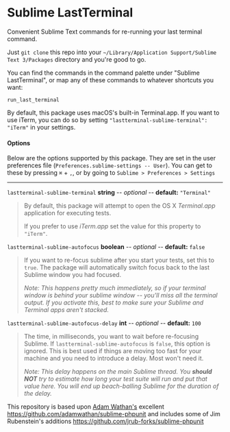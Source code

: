 # Sublime LastTerminal

Convenient Sublime Text commands for re-running your last terminal command.

Just `git clone` this repo into your `~/Library/Application Support/Sublime Text 3/Packages` directory and you're good to go.

You can find the commands in the command palette under "Sublime LastTerminal", or map any of these commands to whatever shortcuts you want:

```
run_last_terminal
```

By default, this package uses macOS's built-in Terminal.app. If you want to use iTerm, you can do so by setting `"lastterminal-sublime-terminal": "iTerm"` in your settings.

#### Options

Below are the options supported by this package. They are set in the user preferences file (`Preferences.sublime-settings -- User`). You can get to these by pressing `⌘` + `,`, or by going to `Sublime > Preferences > Settings`

* * *


`lastterminal-sublime-terminal` **string** -- *optional* -- **default:** `"Terminal"`

> By default, this package will attempt to open the OS X *Terminal.app* application for executing tests.
>
> If you prefer to use *iTerm.app* set the value for this property to `"iTerm"`.



`lastterminal-sublime-autofocus` **boolean** -- *optional* -- **default:** `false`

> If you want to re-focus sublime after you start your tests, set this to `true`. The package will automatically switch focus back to the last Sublime window you had focused.
>
> *Note: This happens pretty much immediately, so if your terminal window is behind your sublime window -- you'll miss all the terminal output. If you activate this, best to make sure your Sublime and Terminal apps aren't stacked.*



`lastterminal-sublime-autofocus-delay` **int** -- *optional* -- **default:** `100`

> The time, in milliseconds, you want to wait before re-focusing Sublime. If `lastterminal-sublime-autofocus` is `false`, this option is ignored. This is best used if things are moving too fast for your machine and you need to introduce a delay. Most won't need it.
>
>*Note: This delay happens on the main Sublime thread. You **should NOT** try to estimate how long your test suite will run and put that value here. You will end up beach-balling Sublime for the duration of the delay.*

This repository is based upon [Adam Wathan's](https://adamwathan.me/) excellent https://github.com/adamwathan/sublime-phpunit and includes some of Jim Rubenstein's additions https://github.com/jrub-forks/sublime-phpunit
